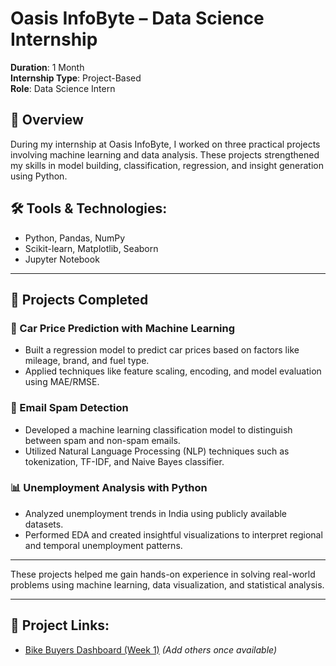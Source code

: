 # Oasis InfoByte – Data Science Internship

**Duration**: 1 Month  
**Internship Type**: Project-Based  
**Role**: Data Science Intern  

## 📌 Overview
During my internship at Oasis InfoByte, I worked on three practical projects involving machine learning and data analysis. These projects strengthened my skills in model building, classification, regression, and insight generation using Python.

## 🛠️ Tools & Technologies:
- Python, Pandas, NumPy
- Scikit-learn, Matplotlib, Seaborn
- Jupyter Notebook

---

## 💼 Projects Completed

### 🚗 Car Price Prediction with Machine Learning
- Built a regression model to predict car prices based on factors like mileage, brand, and fuel type.
- Applied techniques like feature scaling, encoding, and model evaluation using MAE/RMSE.

### 📧 Email Spam Detection
- Developed a machine learning classification model to distinguish between spam and non-spam emails.
- Utilized Natural Language Processing (NLP) techniques such as tokenization, TF-IDF, and Naive Bayes classifier.

### 📊 Unemployment Analysis with Python
- Analyzed unemployment trends in India using publicly available datasets.
- Performed EDA and created insightful visualizations to interpret regional and temporal unemployment patterns.

---

These projects helped me gain hands-on experience in solving real-world problems using machine learning, data visualization, and statistical analysis.

---
## 🔗 Project Links:
- [Bike Buyers Dashboard (Week 1)](https://github.com/SwathyKrishna02/Bike_Buyers)
*(Add others once available)*

